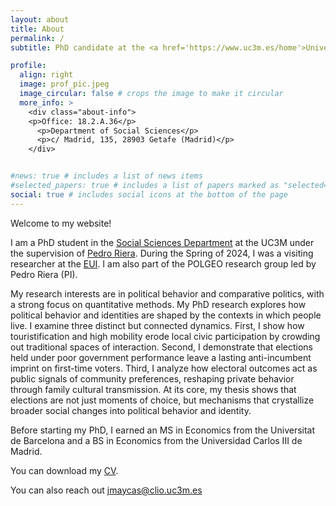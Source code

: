 ```yaml
---
layout: about
title: About
permalink: /
subtitle: PhD candidate at the <a href='https://www.uc3m.es/home'>Universidad Carlos III de Madrid</a>–UC3M

profile:
  align: right
  image: prof_pic.jpeg
  image_circular: false # crops the image to make it circular
  more_info: >
    <div class="about-info">
    <p>Office: 18.2.A.36</p>
      <p>Department of Social Sciences</p>
      <p>c/ Madrid, 135, 28903 Getafe (Madrid)</p>
    </div>


#news: true # includes a list of news items
#selected_papers: true # includes a list of papers marked as "selected={true}"
social: true # includes social icons at the bottom of the page
---
```

Welcome to my website!

I am a PhD student in the [Social Sciences Department](https://www.uc3m.es/social-sciences-department/home) at the UC3M under the supervision of [Pedro Riera](https://pedro-riera.com/). During the Spring of 2024, I was a visiting researcher at the [EUI](https://www.eui.eu/en/home). I am also part of the POLGEO research group led by Pedro Riera (PI).

My research interests are in political behavior and comparative politics, with a strong focus on quantitative methods. My PhD research explores how political behavior and identities are shaped by the contexts in which people live. I examine three distinct but connected dynamics. First, I show how touristification and high mobility erode local civic participation by crowding out traditional spaces of interaction. Second, I demonstrate that elections held under poor government performance leave a lasting anti-incumbent imprint on first-time voters. Third, I analyze how electoral outcomes act as public signals of community preferences, reshaping private behavior through family cultural transmission. At its core, my thesis shows that elections are not just moments of choice, but mechanisms that crystallize broader social changes into political behavior and identity.

Before starting my PhD, I earned an MS in Economics from the Universitat de Barcelona and a BS in Economics from the Universidad Carlos III de Madrid. 

You can download my [CV](/assets/pdf/cv_maycas.pdf).

You can also reach out [jmaycas@clio.uc3m.es](mailto:jmaycas@clio.uc3m.es)

